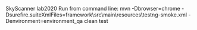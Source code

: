 SkyScanner lab2020
Run from command line:
mvn -Dbrowser=chrome -Dsurefire.suiteXmlFiles=framework\src\main\resources\testng-smoke.xml -Denvironment=environment_qa clean test
